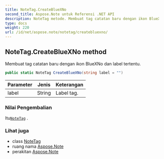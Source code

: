 ```yaml
---
title: NoteTag.CreateBlueXNo
second_title: Aspose.Note untuk Referensi .NET API
description: NoteTag metode. Membuat tag catatan baru dengan ikon BlueXNo dan label tertentu.
type: docs
weight: 220
url: /id/net/aspose.note/notetag/createbluexno/
---
```

## NoteTag.CreateBlueXNo method

Membuat tag catatan baru dengan ikon BlueXNo dan label tertentu.

```csharp
public static NoteTag CreateBlueXNo(string label = "")
```

| Parameter | Jenis | Keterangan |
| --- | --- | --- |
| label | String | Label tag. |

### Nilai Pengembalian

Itu[`NoteTag`](../) .

### Lihat juga

* class [NoteTag](../)
* ruang nama [Aspose.Note](../../notetag/)
* perakitan [Aspose.Note](../../../)


